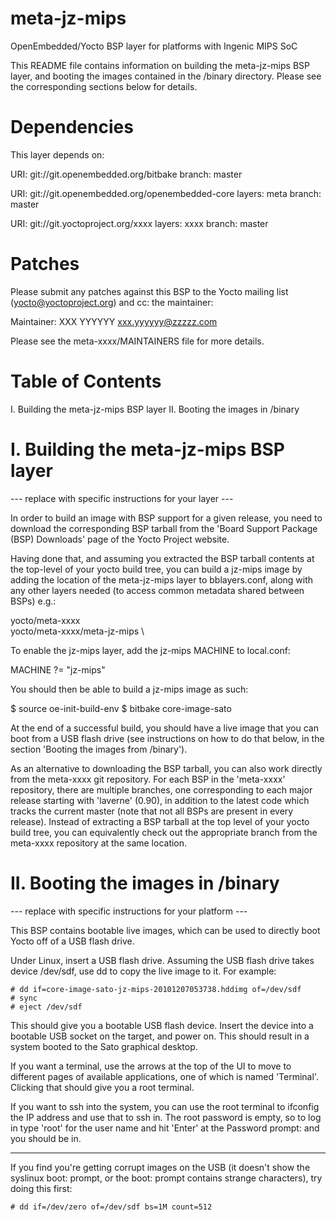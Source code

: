 # meta-jz-mips
OpenEmbedded/Yocto BSP layer for platforms with Ingenic MIPS SoC

This README file contains information on building the meta-jz-mips
BSP layer, and booting the images contained in the /binary directory.
Please see the corresponding sections below for details.


Dependencies
============

This layer depends on:

  URI: git://git.openembedded.org/bitbake
  branch: master

  URI: git://git.openembedded.org/openembedded-core
  layers: meta
  branch: master

  URI: git://git.yoctoproject.org/xxxx
  layers: xxxx
  branch: master


Patches
=======

Please submit any patches against this BSP to the Yocto mailing list
(yocto@yoctoproject.org) and cc: the maintainer:

Maintainer: XXX YYYYYY <xxx.yyyyyy@zzzzz.com>

Please see the meta-xxxx/MAINTAINERS file for more details.


Table of Contents
=================

  I. Building the meta-jz-mips BSP layer
 II. Booting the images in /binary


I. Building the meta-jz-mips BSP layer
========================================

--- replace with specific instructions for your layer ---

In order to build an image with BSP support for a given release, you
need to download the corresponding BSP tarball from the 'Board Support
Package (BSP) Downloads' page of the Yocto Project website.

Having done that, and assuming you extracted the BSP tarball contents
at the top-level of your yocto build tree, you can build a
jz-mips image by adding the location of the meta-jz-mips
layer to bblayers.conf, along with any other layers needed (to access
common metadata shared between BSPs) e.g.:

  yocto/meta-xxxx \
  yocto/meta-xxxx/meta-jz-mips \

To enable the jz-mips layer, add the jz-mips MACHINE to local.conf:

  MACHINE ?= "jz-mips"

You should then be able to build a jz-mips image as such:

  $ source oe-init-build-env
  $ bitbake core-image-sato

At the end of a successful build, you should have a live image that
you can boot from a USB flash drive (see instructions on how to do
that below, in the section 'Booting the images from /binary').

As an alternative to downloading the BSP tarball, you can also work
directly from the meta-xxxx git repository.  For each BSP in the
'meta-xxxx' repository, there are multiple branches, one corresponding
to each major release starting with 'laverne' (0.90), in addition to
the latest code which tracks the current master (note that not all
BSPs are present in every release).  Instead of extracting a BSP
tarball at the top level of your yocto build tree, you can
equivalently check out the appropriate branch from the meta-xxxx
repository at the same location.


II. Booting the images in /binary
=================================

--- replace with specific instructions for your platform ---

This BSP contains bootable live images, which can be used to directly
boot Yocto off of a USB flash drive.

Under Linux, insert a USB flash drive.  Assuming the USB flash drive
takes device /dev/sdf, use dd to copy the live image to it.  For
example:

````
# dd if=core-image-sato-jz-mips-20101207053738.hddimg of=/dev/sdf
# sync
# eject /dev/sdf
````

This should give you a bootable USB flash device.  Insert the device
into a bootable USB socket on the target, and power on.  This should
result in a system booted to the Sato graphical desktop.

If you want a terminal, use the arrows at the top of the UI to move to
different pages of available applications, one of which is named
'Terminal'.  Clicking that should give you a root terminal.

If you want to ssh into the system, you can use the root terminal to
ifconfig the IP address and use that to ssh in.  The root password is
empty, so to log in type 'root' for the user name and hit 'Enter' at
the Password prompt: and you should be in.

----

If you find you're getting corrupt images on the USB (it doesn't show
the syslinux boot: prompt, or the boot: prompt contains strange
characters), try doing this first:

````
# dd if=/dev/zero of=/dev/sdf bs=1M count=512
````
